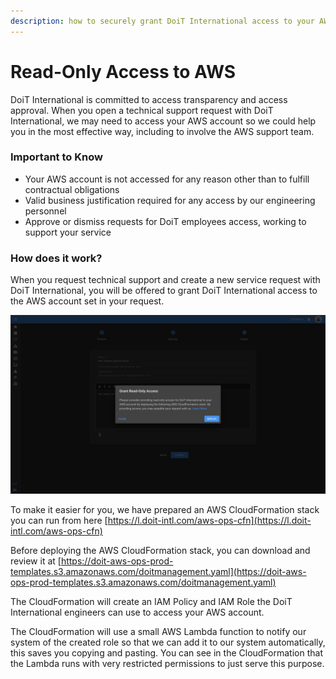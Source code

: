 ```yaml
---
description: how to securely grant DoiT International access to your AWS account
---
```


# Read-Only Access to AWS

DoiT International is committed to access transparency and access approval. When you open a technical support request with DoiT International, we may need to access your AWS account so we could help you in the most effective way, including to involve the AWS support team.

### Important to Know

* Your AWS account is not accessed for any reason other than to fulfill contractual obligations
* Valid business justification required for any access by our engineering personnel
* Approve or dismiss requests for DoiT employees access, working to support your service

### How does it work?

When you request technical support and create a new service request with DoiT International, you will be offered to grant DoiT International access to the AWS account set in your request.

![](../.gitbook/assets/image-43-.png)

To make it easier for you, we have prepared an AWS CloudFormation stack you can run from here [https://l.doit-intl.com/aws-ops-cfn](https://l.doit-intl.com/aws-ops-cfn)

Before deploying the AWS CloudFormation stack, you can download and review it at [https://doit-aws-ops-prod-templates.s3.amazonaws.com/doitmanagement.yaml](https://doit-aws-ops-prod-templates.s3.amazonaws.com/doitmanagement.yaml)

The CloudFormation will create an IAM Policy and IAM Role the DoiT International engineers can use to access your AWS account. 

The CloudFormation will use a small AWS Lambda function to notify our system of the created role so that we can add it to our system automatically, this saves you copying and pasting. You can see in the CloudFormation that the Lambda runs with very restricted permissions to just serve this purpose.



